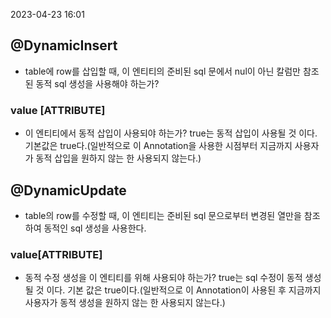 2023-04-23 16:01
## @DynamicInsert
- table에 row를 삽입할 때, 이 엔티티의 준비된 sql 문에서 nul이 아닌 칼럼만 참조된 동적 sql 생성을 사용해야 하는가?
### value [ATTRIBUTE]
- 이 엔티티에서 동적 삽입이 사용되야 하는가? true는 동적 삽입이 사용될 것 이다. 기본값은 true다.(일반적으로 이 Annotation을 사용한 시점부터 지금까지 사용자가 동적 삽입을 원하지 않는 한 사용되지 않는다.)

## @DynamicUpdate
- table의 row를 수정할 때, 이 엔티티는 준비된 sql 문으로부터 변경된 열만을 참조하여 동적인 sql 생성을 사용한다.
### value[ATTRIBUTE]
- 동적 수정 생성을 이 엔티티를 위해 사용되야 하는가? true는 sql 수정이 동적 생성될 것 이다. 기본 값은 true이다.(일반적으로 이 Annotation이 사용된 후 지금까지 사용자가 동적 생성을 원하지 않는 한 사용되지 않는다.)